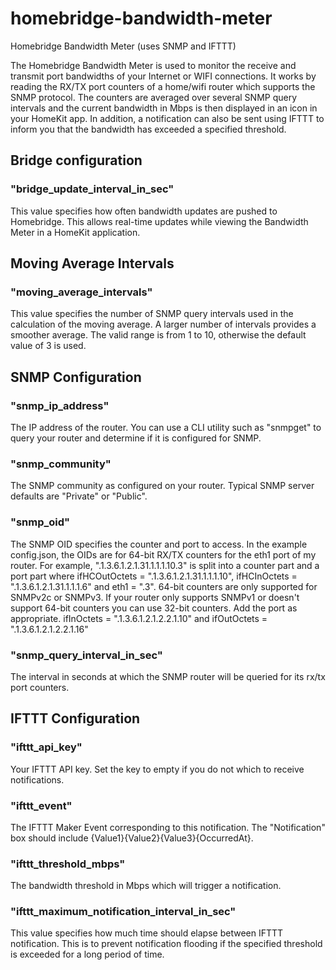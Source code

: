 # homebridge-bandwidth-meter
Homebridge Bandwidth Meter (uses SNMP and IFTTT)

The Homebridge Bandwidth Meter is used to monitor the receive and transmit port bandwidths of your Internet or WIFI connections. It works by reading the RX/TX port counters of a home/wifi router which supports the SNMP protocol. The counters are averaged over several SNMP query intervals and the current bandwidth in Mbps is then displayed in an icon in your HomeKit app. In addition, a notification can also be sent using IFTTT to inform you that the bandwidth has exceeded a specified threshold. 

## Bridge configuration

### "bridge_update_interval_in_sec"
This value specifies how often bandwidth updates are pushed to Homebridge. This allows real-time updates while viewing the Bandwidth Meter in a HomeKit application. 

## Moving Average Intervals

### "moving_average_intervals"
This value specifies the number of SNMP query intervals used in the calculation of the moving average. A larger number of intervals provides a smoother average. The valid range is from 1 to 10, otherwise the default value of 3 is used.

## SNMP Configuration

### "snmp_ip_address"
The IP address of the router. You can use a CLI utility such as "snmpget" to query your router and determine if it is configured for SNMP. 

### "snmp_community"
The SNMP community as configured on your router. Typical SNMP server defaults are "Private" or "Public". 

### "snmp_oid"
The SNMP OID specifies the counter and port to access. In the example config.json, the OIDs are for 64-bit RX/TX counters for the eth1 port of my router. For example, ".1.3.6.1.2.1.31.1.1.1.10.3" is split into a counter part and a port part where 
ifHCOutOctets = ".1.3.6.1.2.1.31.1.1.1.10", ifHCInOctets = ".1.3.6.1.2.1.31.1.1.1.6" and eth1 = ".3". 64-bit counters are only supported for SNMPv2c or SNMPv3. If your router only supports SNMPv1 or doesn't support 64-bit counters you can use 32-bit counters. Add the port as appropriate. ifInOctets = ".1.3.6.1.2.1.2.2.1.10" and ifOutOctets = ".1.3.6.1.2.1.2.2.1.16"

### "snmp_query_interval_in_sec"
The interval in seconds at which the SNMP router will be queried for its rx/tx port counters. 

## IFTTT Configuration

### "ifttt_api_key"
Your IFTTT API key. Set the key to empty if you do not which to receive notifications.

### "ifttt_event"
The IFTTT Maker Event corresponding to this notification. The "Notification" box should include {Value1}{Value2}{Value3}{OccurredAt}.

### "ifttt_threshold_mbps"
The bandwidth threshold in Mbps which will trigger a notification.

### "ifttt_maximum_notification_interval_in_sec"
This value specifies how much time should elapse between IFTTT notification. This is to prevent notification flooding if the specified threshold is exceeded for a long period of time.
